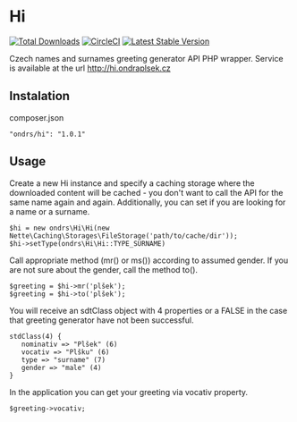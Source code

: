 Hi
==============
[![Total Downloads](https://poser.pugx.org/ondrs/hi/downloads)](https://packagist.org/packages/ondrs/hi)
[![CircleCI](https://circleci.com/gh/ondrs/Hi/tree/master.svg?style=svg)](https://circleci.com/gh/ondrs/Hi/tree/master)
[![Latest Stable Version](https://poser.pugx.org/ondrs/hi/v/stable)](https://packagist.org/packages/ondrs/hi)

Czech names and surnames greeting generator API PHP wrapper.
Service is available at the url http://hi.ondraplsek.cz



Instalation
-----

composer.json

    "ondrs/hi": "1.0.1"

Usage
-----

Create a new Hi instance and specify a caching storage where the downloaded content will be cached - you don't want to call the API for the same name again and again.
Additionally, you can set if you are looking for a name or a surname.

    $hi = new ondrs\Hi\Hi(new Nette\Caching\Storages\FileStorage('path/to/cache/dir'));
    $hi->setType(ondrs\Hi\Hi::TYPE_SURNAME)

Call appropriate method (mr() or ms()) according to assumed gender.
If you are not sure about the gender, call the method to().

    $greeting = $hi->mr('plšek');
    $greeting = $hi->to('plšek');

You will receive an sdtClass object with 4 properties or a FALSE in the case that greeting generator have not been successful.

    stdClass(4) {
       nominativ => "Plšek" (6)
       vocativ => "Plšku" (6)
       type => "surname" (7)
       gender => "male" (4)
    }

In the application you can get your greeting via vocativ property.

    $greeting->vocativ;
